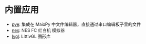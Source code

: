 内置应用
=========


* [pye](./pye.md): 集成在 MaixPy 中文件编辑器，直接通过串口编辑板子里的文件
* [nes](./nes.md): NES FC 红白机 模拟器
* [lvgl](./lvgl.md): LittlvGL 图形库



